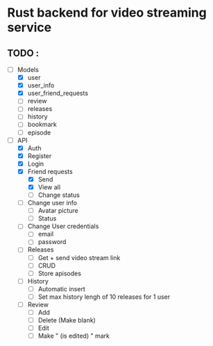 # Rust backend for video streaming service
## TODO :

- [ ] Models
  - [x] user
  - [x] user_info
  - [x] user_friend_requests
  - [ ] review
  - [ ] releases
  - [ ] history
  - [ ] bookmark
  - [ ] episode
- [ ] API
  - [x] Auth
  - [x] Register
  - [x] Login
  - [x] Friend requests
    - [x] Send
    - [x] View all
    - [ ] Change status
  - [ ] Change user info
    - [ ] Avatar picture
    - [ ] Status
  - [ ] Change User credentials
    - [ ] email
    - [ ] password
  - [ ] Releases
    - [ ] Get + send video stream link
    - [ ] CRUD
    - [ ] Store apisodes
  - [ ] History
    - [ ] Automatic insert
    - [ ] Set max history lengh of 10 releases for 1 user
  - [ ] Review 
    - [ ] Add 
    - [ ] Delete (Make blank)
    - [ ] Edit
    - [ ] Make " (is edited) " mark